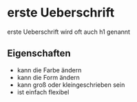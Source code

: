 # erste Ueberschrift

erste Ueberschrift wird oft auch h1 genannt

## Eigenschaften

* kann die Farbe ändern
* kann die Form ändern
* kann groß oder kleingeschrieben sein
* ist einfach flexibel
